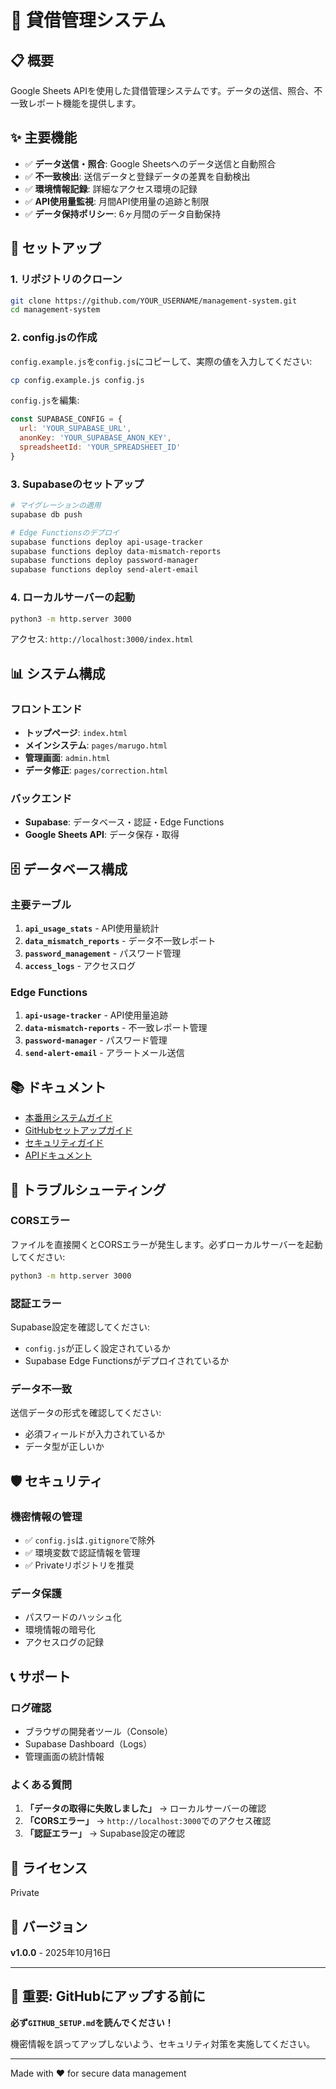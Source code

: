 # 🏢 貸借管理システム

## 📋 概要

Google Sheets APIを使用した貸借管理システムです。データの送信、照合、不一致レポート機能を提供します。

## ✨ 主要機能

- ✅ **データ送信・照合**: Google Sheetsへのデータ送信と自動照合
- ✅ **不一致検出**: 送信データと登録データの差異を自動検出
- ✅ **環境情報記録**: 詳細なアクセス環境の記録
- ✅ **API使用量監視**: 月間API使用量の追跡と制限
- ✅ **データ保持ポリシー**: 6ヶ月間のデータ自動保持

## 🚀 セットアップ

### **1. リポジトリのクローン**

```bash
git clone https://github.com/YOUR_USERNAME/management-system.git
cd management-system
```

### **2. config.jsの作成**

`config.example.js`を`config.js`にコピーして、実際の値を入力してください:

```bash
cp config.example.js config.js
```

`config.js`を編集:

```javascript
const SUPABASE_CONFIG = {
  url: 'YOUR_SUPABASE_URL',
  anonKey: 'YOUR_SUPABASE_ANON_KEY',
  spreadsheetId: 'YOUR_SPREADSHEET_ID'
}
```

### **3. Supabaseのセットアップ**

```bash
# マイグレーションの適用
supabase db push

# Edge Functionsのデプロイ
supabase functions deploy api-usage-tracker
supabase functions deploy data-mismatch-reports
supabase functions deploy password-manager
supabase functions deploy send-alert-email
```

### **4. ローカルサーバーの起動**

```bash
python3 -m http.server 3000
```

アクセス: `http://localhost:3000/index.html`

## 📊 システム構成

### **フロントエンド**

- **トップページ**: `index.html`
- **メインシステム**: `pages/marugo.html`
- **管理画面**: `admin.html`
- **データ修正**: `pages/correction.html`

### **バックエンド**

- **Supabase**: データベース・認証・Edge Functions
- **Google Sheets API**: データ保存・取得

## 🗄️ データベース構成

### **主要テーブル**

1. **`api_usage_stats`** - API使用量統計
2. **`data_mismatch_reports`** - データ不一致レポート
3. **`password_management`** - パスワード管理
4. **`access_logs`** - アクセスログ

### **Edge Functions**

1. **`api-usage-tracker`** - API使用量追跡
2. **`data-mismatch-reports`** - 不一致レポート管理
3. **`password-manager`** - パスワード管理
4. **`send-alert-email`** - アラートメール送信

## 📚 ドキュメント

- [本番用システムガイド](PRODUCTION_READY_SYSTEM.md)
- [GitHubセットアップガイド](GITHUB_SETUP.md)
- [セキュリティガイド](docs/SECURITY.md)
- [APIドキュメント](docs/API_OPTIMIZATION_GUIDE.md)

## 🔧 トラブルシューティング

### **CORSエラー**

ファイルを直接開くとCORSエラーが発生します。必ずローカルサーバーを起動してください:

```bash
python3 -m http.server 3000
```

### **認証エラー**

Supabase設定を確認してください:

- `config.js`が正しく設定されているか
- Supabase Edge Functionsがデプロイされているか

### **データ不一致**

送信データの形式を確認してください:

- 必須フィールドが入力されているか
- データ型が正しいか

## 🛡️ セキュリティ

### **機密情報の管理**

- ✅ `config.js`は`.gitignore`で除外
- ✅ 環境変数で認証情報を管理
- ✅ Privateリポジトリを推奨

### **データ保護**

- パスワードのハッシュ化
- 環境情報の暗号化
- アクセスログの記録

## 📞 サポート

### **ログ確認**

- ブラウザの開発者ツール（Console）
- Supabase Dashboard（Logs）
- 管理画面の統計情報

### **よくある質問**

1. **「データの取得に失敗しました」** → ローカルサーバーの確認
2. **「CORSエラー」** → `http://localhost:3000`でのアクセス確認
3. **「認証エラー」** → Supabase設定の確認

## 📝 ライセンス

Private

## 🎯 バージョン

**v1.0.0** - 2025年10月16日

---

## 🚨 重要: GitHubにアップする前に

**必ず`GITHUB_SETUP.md`を読んでください！**

機密情報を誤ってアップしないよう、セキュリティ対策を実施してください。

---

Made with ❤️ for secure data management


